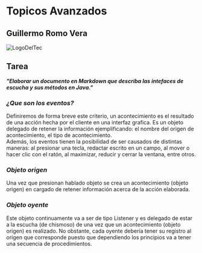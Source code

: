# **Topicos Avanzados**

## **Guillermo Romo Vera**

![LogoDelTec](https://www.tecnm.mx/assets/files/main/img/pleca_tecnm.jpg)

## Tarea

**_"Elaborar un documento en Markdown que describa las intefaces de escucha y sus métodos en Java."_**

### **_¿Que son los eventos?_**  

Definiremos de forma breve este criterio, un acontecimiento es el resultado de una acción hecha por el cliente en una interfaz grafica.
Es un objeto delegado de retener la información ejemplificando: el nombre del origen de acontecimiento, el tipo de acontecimiento.  
Además, los eventos tienen la posibilidad de ser causados de distintas maneras: al presionar una tecla, redactar escrito en un campo, al mover o hacer clic con el ratón, al maximizar, reducir y cerrar la ventana, entre otros.

### **_Objeto origen_**  

Una vez que presionan hablado objeto se crea un acontecimiento (objeto origen) en cargado de retener información acerca de la acción elaborada.

### **_Objeto oyente_**  

Este objeto continuamente va a ser de tipo Listener y es delegado de estar a la escucha (de chismoso) de una vez que un acontecimiento (objeto origen) es realizado. No obstante, cada oyente debería tener su registro al origen que corresponde puesto que dependiendo los principios va a tener una secuencia de procedimientos.
